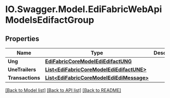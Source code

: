 # IO.Swagger.Model.EdiFabricWebApiModelsEdifactGroup
## Properties

Name | Type | Description | Notes
------------ | ------------- | ------------- | -------------
**Ung** | [**EdiFabricCoreModelEdiEdifactUNG**](EdiFabricCoreModelEdiEdifactUNG.md) |  | [optional] 
**UneTrailers** | [**List&lt;EdiFabricCoreModelEdiEdifactUNE&gt;**](EdiFabricCoreModelEdiEdifactUNE.md) |  | [optional] 
**Transactions** | [**List&lt;EdiFabricCoreModelEdiEdiMessage&gt;**](EdiFabricCoreModelEdiEdiMessage.md) |  | [optional] 

[[Back to Model list]](../README.md#documentation-for-models) [[Back to API list]](../README.md#documentation-for-api-endpoints) [[Back to README]](../README.md)

